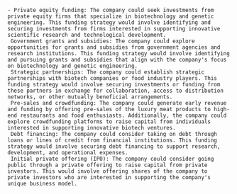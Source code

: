     - Private equity funding: The company could seek investments from private equity firms that specialize in biotechnology and genetic engineering. This funding strategy would involve identifying and securing investments from firms interested in supporting innovative scientific research and technological development.
     Government grants and subsidies: The company could explore opportunities for grants and subsidies from government agencies and research institutions. This funding strategy would involve identifying and pursuing grants and subsidies that align with the company's focus on biotechnology and genetic engineering.
     Strategic partnerships: The company could establish strategic partnerships with biotech companies or food industry players. This funding strategy would involve securing investments or funding from these partners in exchange for collaboration, access to distribution networks, or other mutually beneficial arrangements.
     Pre-sales and crowdfunding: The company could generate early revenue and funding by offering pre-sales of the luxury meat products to high-end restaurants and food enthusiasts. Additionally, the company could explore crowdfunding platforms to raise capital from individuals interested in supporting innovative biotech ventures.
     Debt financing: The company could consider taking on debt through loans or lines of credit from financial institutions. This funding strategy would involve securing debt financing to support research, development, and operational expenses.
     Initial private offering (IPO): The company could consider going public through a private offering to raise capital from private investors. This would involve offering shares of the company to private investors who are interested in supporting the company's unique business model.

